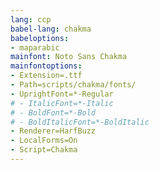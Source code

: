 ```yaml
---
lang: ccp
babel-lang: chakma
babeloptions:
- maparabic
mainfont: Noto Sans Chakma
mainfontoptions:
- Extension=.ttf
- Path=scripts/chakma/fonts/
- UprightFont=*-Regular
# - ItalicFont=*-Italic
# - BoldFont=*-Bold
# - BoldItalicFont=*-BoldItalic
- Renderer=HarfBuzz
- LocalForms=On
- Script=Chakma
---
```


